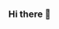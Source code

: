 ### Hi there 👋

<!--
**luckarts/luckarts** is a ✨ _special_ ✨ repository because its `README.md` (this file) appears on your GitHub profile.

Here are some ideas to get you started:

- 🔭 I’m currently working with APIMO
- 🌱 I’m currently learning Symfony
- 👯 I’m looking to collaborate on ...
- 💬 Ask me about ...
- 📫 How to reach me: luc.bachelerieart²gmail.com
- ⚡ Fun fact: Team foosball champion, I make everyone progress, team building !!
-->
